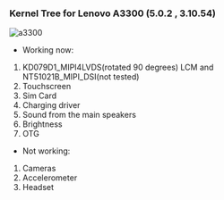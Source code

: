 ###                                          Kernel Tree for Lenovo A3300 (5.0.2 , 3.10.54)

![a3300](https://www.jakartanotebook.com/upload/images/Lenovo-IdeaTab-A3300-Android-Tablet-PC---Black-2.jpg)

* Working now:
1) KD079D1_MIPI4LVDS(rotated 90 degrees) LCM and NT51021B_MIPI_DSI(not tested)
2) Touchscreen
3) Sim Card
4) Charging driver
5) Sound from the main speakers
6) Brightness
7) OTG

* Not working:
1) Cameras
2) Accelerometer
3) Headset

